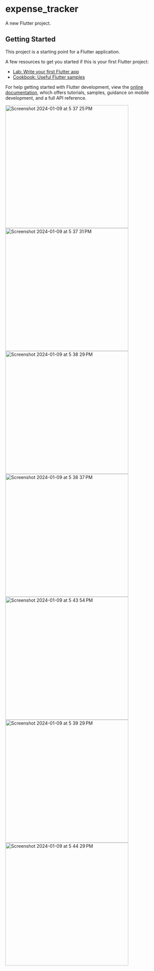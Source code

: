 # expense_tracker

A new Flutter project.

## Getting Started

This project is a starting point for a Flutter application.

A few resources to get you started if this is your first Flutter project:

- [Lab: Write your first Flutter app](https://docs.flutter.dev/get-started/codelab)
- [Cookbook: Useful Flutter samples](https://docs.flutter.dev/cookbook)

For help getting started with Flutter development, view the
[online documentation](https://docs.flutter.dev/), which offers tutorials,
samples, guidance on mobile development, and a full API reference.



<img width="383" alt="Screenshot 2024-01-09 at 5 37 25 PM" src="https://github.com/ShabnuSaman/expense_app_flutter/assets/143529541/924cefbe-c76f-476d-be36-070ae3d48d09">
<img width="383" alt="Screenshot 2024-01-09 at 5 37 31 PM" src="https://github.com/ShabnuSaman/expense_app_flutter/assets/143529541/c6ff937e-bebc-498f-8dca-97e0b8b978c1">
<img width="383" alt="Screenshot 2024-01-09 at 5 38 29 PM" src="https://github.com/ShabnuSaman/expense_app_flutter/assets/143529541/3c089d3b-fb7b-4269-89e1-0dd7aef07b55">
<img width="383" alt="Screenshot 2024-01-09 at 5 38 37 PM" src="https://github.com/ShabnuSaman/expense_app_flutter/assets/143529541/81d75809-97e7-4c64-b35a-b80c31a9f9a0">
<img width="383" alt="Screenshot 2024-01-09 at 5 43 54 PM" src="https://github.com/ShabnuSaman/expense_app_flutter/assets/143529541/f409ab93-3e0a-476e-b36d-2bec61fd320f">
<img width="383" alt="Screenshot 2024-01-09 at 5 39 29 PM" src="https://github.com/ShabnuSaman/expense_app_flutter/assets/143529541/3cee2ba1-88cf-4850-b6c0-e2089e584af2">
<img width="383" alt="Screenshot 2024-01-09 at 5 44 29 PM" src="https://github.com/ShabnuSaman/expense_app_flutter/assets/143529541/61c37558-c5a3-4c7d-bf5a-34726ca5c6b1">


